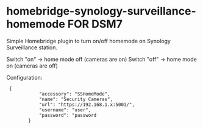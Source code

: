# homebridge-synology-surveillance-homemode FOR DSM7

Simple Homebridge plugin to turn on/off homemode on Synology Surveillance station.

Switch "on" -> home mode off (cameras are on)
Switch "off" -> home mode on (cameras are off)

Configuration:
```
 {
            "accessory": "SSHomeMode",
            "name": "Security Cameras",
            "url": "https://192.168.1.x:5001/",
            "username": "user",
            "password": "password
        }
```
